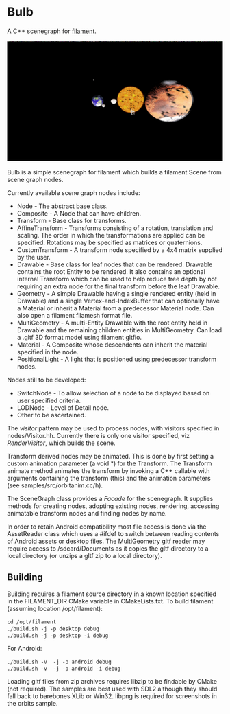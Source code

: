 # Bulb
A C++ scenegraph for [filament](https://github.com/google/filament).

![Screenshot](screenshot.png?raw=true "Orbits sample screenshot")

Bulb is a simple scenegraph for filament which builds a filament Scene from scene graph nodes.

Currently available scene graph nodes include:

* Node - The abstract base class.
* Composite - A Node that can have children.
* Transform - Base class for transforms.
* AffineTransform - Transforms consisting of a rotation, translation and scaling. The order in
which the transformations are applied can be specified. Rotations may be specified as matrices
or quaternions.
* CustomTransform - A transform node specified by a 4x4 matrix supplied by the user.
* Drawable - Base class for leaf nodes that can be rendered. Drawable contains the root Entity
to be rendered. It also contains an optional internal Transform which can be used to help reduce tree
depth by not requiring an extra node for the final transform before the leaf Drawable.
* Geometry - A simple Drawable having a single rendered entity (held in Drawable) and a single
Vertex-and-IndexBuffer that can optionally have a Material or inherit a Material from a predecessor
Material node. Can also open a filament filamesh format file.
* MultiGeometry - A multi-Entity Drawable with the root entity held in Drawable and the remaining
children entities in MultiGeometry. Can load a .gltf 3D format model using filament gltfio.
* Material - A Composite whose descendents can inherit the material specified in the node.
* PositionalLight - A light that is positioned using predecessor transform nodes.

Nodes still to be developed:

* SwitchNode - To allow selection of a node to be displayed based on user specified criteria.
* LODNode - Level of Detail node.
* Other to be ascertained.

The *visitor* pattern may be used to process nodes, with visitors specified in nodes/Visitor.hh.
Currently there is only one visitor specified, viz *RenderVisitor*, which builds the scene.

Transform derived nodes may be animated. This is done by first setting a custom animation parameter
(a void *) for the Transform. The Transform animate method animates the
transform by invoking a C++ callable with arguments containing the transform (this) and the animation parameters (see samples/src/orbitanim.cc/h).

The SceneGraph class provides a *Facade* for the scenegraph. It supplies methods for creating nodes,
adopting existing nodes, rendering, accessing animatable transform nodes and finding nodes by name.

In order to retain Android compatibility most file access is done via the AssetReader class which
uses a #ifdef to switch between reading contents of Android assets or desktop files. The
MultiGeometry gltf reader may require access to /sdcard/Documents as it copies the gltf directory to a
local directory (or unzips a gltf zip to a local directory).

## Building

Building requires a filament source directory in a known location specified in the FILAMENT_DIR
CMake variable in CMakeLists.txt. To build filament (assuming location /opt/filament):

~~~~
cd /opt/filament
./build.sh -j -p desktop debug
./build.sh -j -p desktop -i debug
~~~~
For Android:
~~~~
./build.sh -v  -j -p android debug
./build.sh -v  -j -p android -i debug
~~~~

Loading gltf files from zip archives requires libzip to be findable by CMake (not required).
The samples are best used with SDL2 although they should fall back to barebones XLib or Win32.
libpng is required for screenshots in the orbits sample.

